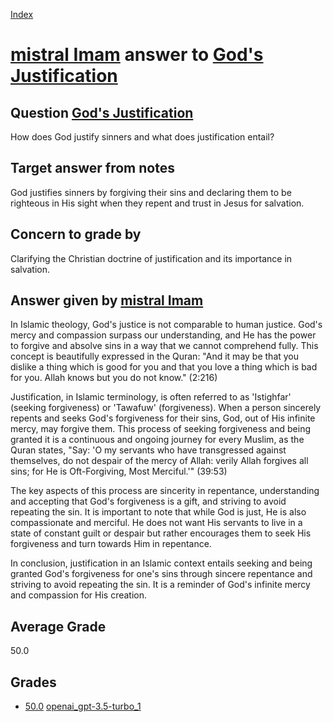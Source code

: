 
[Index](../../../index.md)
# [mistral Imam](../../answering_models/mistral_Imam.md) answer to [God's Justification](../../questions/God's_Justification.md)

## Question [God's Justification](../../questions/God's_Justification.md)
How does God justify sinners and what does justification entail?

## Target answer from notes
God justifies sinners by forgiving their sins and declaring them to be righteous in His sight when they repent and trust in Jesus for salvation.

## Concern to grade by
Clarifying the Christian doctrine of justification and its importance in salvation.

## Answer given by [mistral Imam](../../answering_models/mistral_Imam.md)
 In Islamic theology, God's justice is not comparable to human justice. God's mercy and compassion surpass our understanding, and He has the power to forgive and absolve sins in a way that we cannot comprehend fully. This concept is beautifully expressed in the Quran: "And it may be that you dislike a thing which is good for you and that you love a thing which is bad for you. Allah knows but you do not know." (2:216)

Justification, in Islamic terminology, is often referred to as 'Istighfar' (seeking forgiveness) or 'Tawafuw' (forgiveness). When a person sincerely repents and seeks God's forgiveness for their sins, God, out of His infinite mercy, may forgive them. This process of seeking forgiveness and being granted it is a continuous and ongoing journey for every Muslim, as the Quran states, "Say: 'O my servants who have transgressed against themselves, do not despair of the mercy of Allah: verily Allah forgives all sins; for He is Oft-Forgiving, Most Merciful.'" (39:53)

The key aspects of this process are sincerity in repentance, understanding and accepting that God's forgiveness is a gift, and striving to avoid repeating the sin. It is important to note that while God is just, He is also compassionate and merciful. He does not want His servants to live in a state of constant guilt or despair but rather encourages them to seek His forgiveness and turn towards Him in repentance.

In conclusion, justification in an Islamic context entails seeking and being granted God's forgiveness for one's sins through sincere repentance and striving to avoid repeating the sin. It is a reminder of God's infinite mercy and compassion for His creation.

## Average Grade
50.0

## Grades
 * [50.0](./God's_Justification_grades/openai_gpt-3.5-turbo_1.md) [openai_gpt-3.5-turbo_1](../../answering_models/openai_gpt-3.5-turbo_1.md)
